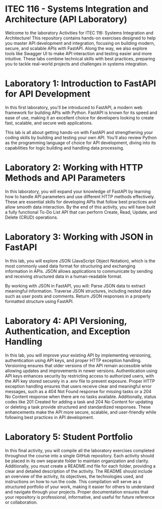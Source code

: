 # ITEC 116 - Systems Integration and Architecture (API Laboratory)
Welcome to the laboratory Activities for ITEC 116: Systems Integration and Architecture! This repository contains hands-on exercises designed to help you master API development and integration, focusing on building modern, secure, and scalable APIs with FastAPI. Along the way, we also explore tools like Swagger UI to make API interaction and testing easier and more intuitive.
These labs combine technical skills with best practices, preparing you to tackle real-world projects and challenges in systems integration.

# Laboratory 1: Introduction to FastAPI for API Development
In this first laboratory, you'll be introduced to FastAPI, a modern web framework for building APIs with Python. FastAPI is known for its speed and ease of use, making it an excellent choice for developers looking to create fast, scalable, and secure web applications.

This lab is all about getting hands-on with FastAPI and strengthening your coding skills by building and testing your own API. You’ll also review Python as the programming language of choice for API development, diving into its capabilities for logic building and handling data processing.

# Laboratory 2: Working with HTTP Methods and API Parameters 
In this laboratory, you will expand your knowledge of FastAPI by learning how to handle API parameters and use different HTTP methods effectively. These are essential skills for developing APIs that follow best practices and allow smooth data interaction. By the end of this activity, you will have built a fully functional To-Do List API that can perform Create, Read, Update, and Delete (CRUD) operations.

# Laboratory 3: Working with JSON in FastAPI
In this lab, you will explore JSON (JavaScript Object Notation), which is the most commonly used data format for structuring and exchanging information in APIs. JSON allows applications to communicate by sending and receiving structured data in a human-readable format.

By working with JSON in FastAPI, you will:
  Parse JSON data to extract meaningful information.
  Traverse JSON structures, including nested data such as user posts and comments.
  Return JSON responses in a properly formatted structure using FastAPI.

  # Laboratory 4: API Versioning, Authentication, and Exception Handling
In this lab, you will improve your existing API by implementing versioning, authentication using API keys, and proper HTTP exception handling. Versioning ensures that older versions of the API remain accessible while allowing updates and improvements in newer versions. Authentication using API keys enhances security by restricting access to authorized users, with the API key stored securely in a .env file to prevent exposure. Proper HTTP exception handling ensures that users receive clear and meaningful error messages, such as a 404 Not Found response for missing tasks or a 204 No Content response when there are no tasks available. Additionally, status codes like 201 Created for adding a task and 204 No Content for updating or deleting a task provide structured and standardized responses. These enhancements make the API more secure, scalable, and user-friendly while following best practices in API development.

  # Laboratory 5: Student Portfolio 
  In this final activity, you will compile all the laboratory exercises completed throughout the course into a single GitHub repository. Each activity should be placed in its own separate folder to maintain organization and clarity. Additionally, you must create a README.md file for each folder, providing a clear and detailed description of the activity. The README should include an overview of the activity, its objectives, the technologies used, and instructions on how to run the code. This compilation will serve as a structured portfolio of your work, making it easier for others to understand and navigate through your projects. Proper documentation ensures that your repository is professional, informative, and useful for future reference or collaboration.
